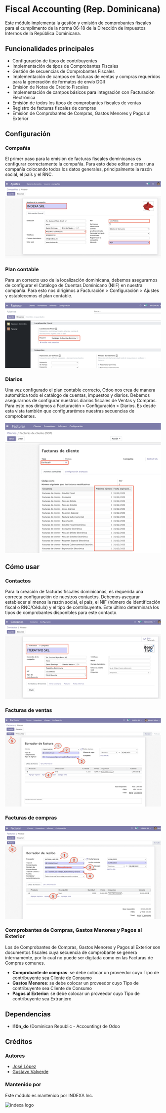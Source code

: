 
# Fiscal Accounting (Rep. Dominicana)

Este módulo implementa la gestión y emisión de comprobantes fiscales para el cumplimento de la norma 06-18 de la Dirección de Impuestos Internos de la República Dominicana.


## Funcionalidades principales

- Configuración de tipos de contribuyentes
- Implementación de tipos de Comprobantes Fiscales
- Gestión de secuencias de Comprobantes Fiscales
- Implementación de campos en facturas de ventas y compras requeridos para la generación de formatos de envío DGII
- Emisión de Notas de Crédito Fiscales
- Implementación de campos básicos para integración con Facturación Electrónica
- Emisión de todos los tipos de comprobantes fiscales de ventas
- Registro de facturas fiscales de compras
- Emisión de Comprobantes de Compras, Gastos Menores y Pagos al Exterior

## Configuración

### Compañía

El primer paso para la emisión de facturas fiscales dominicanas es configurar correctamente la compañía. Para esto debe editar o crear una compañía colocando todos los datos generales, principalmente la razón social, el país y el RNC.

![Company](https://github.com/indexa-git/l10n-dominicana/blob/930786dcadc742855446eeda5f937cd187f2a64c/l10n_do_accounting/static/img/company.png?raw=true)

### Plan contable

Para un correcto uso de la localización dominicana, debemos asegurarnos de configurar el Catálogo de Cuentas Dominicano (NIIF) en nuestra compañía. Para esto nos dirigimos a Facturación > Configuración > Ajustes y establecemos el plan contable.

![Ajustes](https://github.com/indexa-git/l10n-dominicana/blob/69303ca63125d70091260f7784bbc9484ab3ae00/l10n_do_accounting/static/img/ajustes.png?raw=true)

### Diarios

Una vez configurado el plan contable correcto, Odoo nos crea de manera automática todo el catálogo de cuentas, impuestos y diarios. Debemos asegurarnos de configurar nuestros diarios fiscales de Ventas y Compras. Para esto nos dirigmos a Facturación > Configuración > Diarios. Es desde esta vista también que configurarémos nuestras secuencias de comprobantes.

![Diarios](https://raw.githubusercontent.com/indexa-git/l10n-dominicana/a0107da972e70e5cea107494baaa5bbe1908b7cd/l10n_do_accounting/static/img/diario.png)


## Cómo usar

### Contactos

Para la creación de facturas fiscales dominicanas, es requerida una correcta configuración de nuestros contactos. Debemos asegurar establecer al menos la razón social, el país, el NIF (número de identificación fiscal o RNC/Cédula) y el tipo de contribuyente. Este último determinará los tipos de comprobantes disponibles para este contacto.

![Contactos](https://raw.githubusercontent.com/indexa-git/l10n-dominicana/1e01f366e81bb16ee207a28710b2a6de5e70bc8b/l10n_do_accounting/static/img/contacto.png)

### Facturas de ventas

![Ventas](https://github.com/indexa-git/l10n-dominicana/blob/dd6bd5e2be661fd24a00e21b5b87a884897cec8b/l10n_do_accounting/static/img/factura_ventas.png)

### Facturas de compras

![Compras](https://github.com/indexa-git/l10n-dominicana/blob/552b2c761987e5de4932ebabad73dd02554dcf1f/l10n_do_accounting/static/img/factura_compras.png)

### Comprobantes de Compras, Gastos Menores y Pagos al Exterior

Los de Comprobantes de Compras, Gastos Menores y Pagos al Exterior son documentos fiscales cuya secuencia de comprobante se genera internamente, por lo cual no puede ser digitada como en las Facturas de Compras comunes.

- **Comprobante de compras**: se debe colocar un proveedor cuyo Tipo de contribuyente sea Cliente de Consumo
- **Gastos Menores**: se debe colocar un proveedor cuyo Tipo de contribuyente sea Cliente de Consumo
- **Pagos al Exterior**: se debe colocar un proveedor cuyo Tipo de contribuyente sea Extranjero

## Dependencias

- **l10n_do** (Dominican Republic - Accounting) de Odoo

## Créditos

### Autores

- [José López](https://github.com/jlopezg)
- [Gustavo Valverde](https://github.com/gustavovalverde)

### Mantenido por

Este módulo es mantenido por INDEXA Inc.

![indexa logo](https://indexa.do/web/image/res.company/1/logo?unique=0d500cf)
